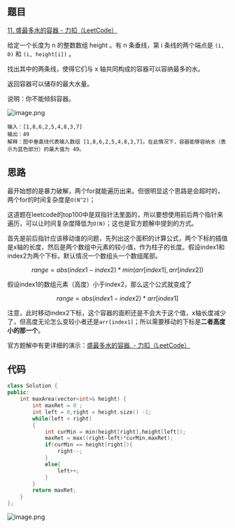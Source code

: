 
## 题目

[11. 盛最多水的容器 - 力扣（LeetCode）](https://leetcode.cn/problems/container-with-most-water/description/?envType=study-plan-v2&envId=top-100-liked)

给定一个长度为 n 的整数数组 height 。有 n 条垂线，第 i 条线的两个端点是 `(i, 0)` 和 `(i, height[i])` 。

找出其中的两条线，使得它们与 x 轴共同构成的容器可以容纳最多的水。

返回容器可以储存的最大水量。

说明：你不能倾斜容器。

![image.png](https://img.musnow.top/i/2024/03/68a275f35ddd873d91e563b3aa409b40.png)

```
输入：[1,8,6,2,5,4,8,3,7]
输出：49 
解释：图中垂直线代表输入数组 [1,8,6,2,5,4,8,3,7]。在此情况下，容器能够容纳水（表示为蓝色部分）的最大值为 49。
```
## 思路

最开始想的是暴力破解，两个for就能遍历出来。但很明显这个思路是会超时的，两个for的时间复杂度是`O(N^2)`；

这道题在leetcode的top100中是双指针法里面的，所以要想使用前后两个指针来遍历，可以让时间复杂度降低为`O(N)`；这也是官方题解中提到的方式。

首先是前后指针应该移动谁的问题，先列出这个面积的计算公式，两个下标的插值是x轴的长度，然后是两个数组中元素的较小值，作为柱子的长度。假设index1和index2为两个下标，默认情况一个数组头一个数组尾部。

$$
 range = abs(index1-index2) * min(arr[index1],arr[index2])
$$

假设index1的数组元素（高度）小于index2，那么这个公式就变成了

$$
 range = abs(index1-index2) * arr[index1]
$$

注意，此时移动index2下标，这个容器的面积还是不会大于这个值，x轴长度减少了，但高度无论怎么变较小者还是`arr[index1]`；所以需要移动的下标是**二者高度小的那一个**。

官方题解中有更详细的演示：[盛最多水的容器. - 力扣（LeetCode）](https://leetcode.cn/problems/container-with-most-water/solutions/207215/sheng-zui-duo-shui-de-rong-qi-by-leetcode-solution/?envType=study-plan-v2&envId=top-100-liked)

## 代码


```cpp
class Solution {
public:
    int maxArea(vector<int>& height) {
        int maxRet = 0 ;
        int left = 0,right = height.size() -1;
        while(left < right)
        {
            int curMin = min(height[right],height[left]);
            maxRet = max((right-left)*curMin,maxRet);
            if(curMin == height[right]){
                right--;
            }
            else{
                left++;
            }
        }
        return maxRet;
    }
};
```

![image.png](https://img.musnow.top/i/2024/03/620573c4c3b8234fbcc5dcac2eb0ca81.png)
